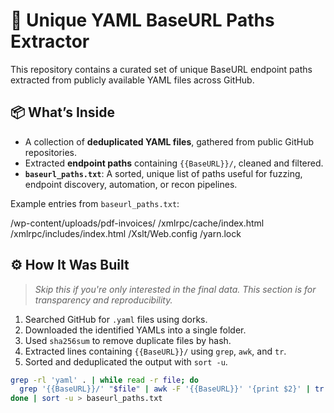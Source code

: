 # 🧾 Unique YAML BaseURL Paths Extractor

This repository contains a curated set of unique BaseURL endpoint paths extracted from publicly available YAML files across GitHub.

## 📦 What’s Inside

- A collection of **deduplicated YAML files**, gathered from public GitHub repositories.
- Extracted **endpoint paths** containing `{{BaseURL}}/`, cleaned and filtered.
- **`baseurl_paths.txt`**: A sorted, unique list of paths useful for fuzzing, endpoint discovery, automation, or recon pipelines.

Example entries from `baseurl_paths.txt`:

/wp-content/uploads/pdf-invoices/
/xmlrpc/cache/index.html
/xmlrpc/includes/index.html
/Xslt/Web.config
/yarn.lock


## ⚙️ How It Was Built

> _Skip this if you're only interested in the final data. This section is for transparency and reproducibility._

1. Searched GitHub for `.yaml` files using dorks.
2. Downloaded the identified YAMLs into a single folder.
3. Used `sha256sum` to remove duplicate files by hash.
4. Extracted lines containing `{{BaseURL}}/` using `grep`, `awk`, and `tr`.
5. Sorted and deduplicated the output with `sort -u`.

```bash
grep -rl 'yaml' . | while read -r file; do
  grep '{{BaseURL}}/' "$file" | awk -F '{{BaseURL}}' '{print $2}' | tr -d '"'\'''
done | sort -u > baseurl_paths.txt
```

